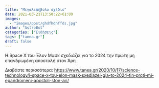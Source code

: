 ```yaml
---
title: "Μεγαλεπήβολο σχέδιο"
date: 2021-03-21T13:50:22+01:00
images:
  - "images/post/ghdfhdhffds.jpg"
author: "AstroBot"
categories: ["Ειδήσεις"]
tags: ["tanea.gr"]
draft: false
---
```


Η Space X του Έλον Μασκ σχεδιάζει για το 2024 την πρώτη μη επανδρωμένη αποστολή στον Άρη

Διαβάστε περισσότερα: https://www.tanea.gr/2020/10/17/science-technology/i-space-x-tou-elon-mask-sxediazei-gia-to-2024-tin-proti-mi-epandromeni-apostoli-ston-ari/
